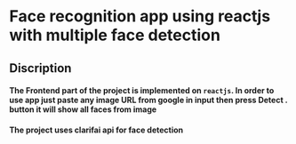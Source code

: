 # Face recognition app using reactjs with multiple face detection

## Discription
#### The Frontend part of the project is implemented on  `reactjs`. In order to use app just paste any image URL from google in input then press Detect . button  it will show all faces from image

#### The project uses clarifai api for face detection
